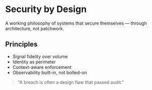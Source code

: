 # Security by Design

A working philosophy of systems that secure themselves — through architecture, not patchwork.

## Principles
- Signal fidelity over volume
- Identity as perimeter
- Context-aware enforcement
- Observability built-in, not bolted-on

> "A breach is often a design flaw that passed audit."
